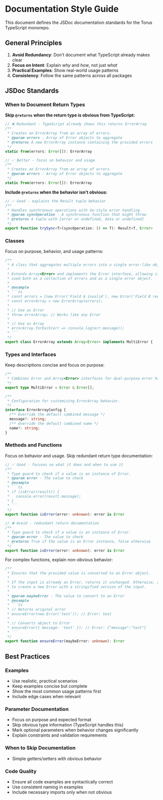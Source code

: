 # Documentation Style Guide

This document defines the JSDoc documentation standards for the Torus TypeScript monorepo.

## General Principles

1. **Avoid Redundancy**: Don't document what TypeScript already makes clear
2. **Focus on Intent**: Explain *why* and *how*, not just *what*
3. **Practical Examples**: Show real-world usage patterns
4. **Consistency**: Follow the same patterns across all packages

## JSDoc Standards

### When to Document Return Types

**Skip `@returns` when the return type is obvious from TypeScript:**

```ts
// ❌ Redundant - TypeScript already shows this returns ErrorArray
/**
 * Creates an ErrorArray from an array of errors.
 * @param errors - Array of Error objects to aggregate
 * @returns A new ErrorArray instance containing the provided errors
 */
static from(errors: Error[]): ErrorArray

// ✅ Better - focus on behavior and usage
/**
 * Creates an ErrorArray from an array of errors.
 * @param errors - Array of Error objects to aggregate
 */
static from(errors: Error[]): ErrorArray
```

**Include `@returns` when the behavior isn't obvious:**

```ts
// ✅ Good - explains the Result tuple behavior
/**
 * Handles synchronous operations with Go-style error handling.
 * @param syncOperation - A synchronous function that might throw
 * @returns A tuple with [error or undefined, data or undefined]
 */
export function trySync<T>(syncOperation: () => T): Result<T, Error>
```

### Classes

Focus on purpose, behavior, and usage patterns:

```ts
/**
 * A class that aggregates multiple errors into a single error-like object.
 * 
 * Extends Array<Error> and implements the Error interface, allowing it to be
 * used both as a collection of errors and as a single error object.
 * 
 * @example
 * ```ts
 * const errors = [new Error('Field A invalid'), new Error('Field B required')];
 * const errorArray = new ErrorArray(errors);
 * 
 * // Use as Error
 * throw errorArray; // Works like any Error
 * 
 * // Use as Array
 * errorArray.forEach(err => console.log(err.message));
 * ```
 */
export class ErrorArray extends Array<Error> implements MultiError {
```

### Types and Interfaces

Keep descriptions concise and focus on purpose:

```ts
/**
 * Combines Error and Array<Error> interfaces for dual-purpose error handling.
 */
export type MultiError = Error & Error[];

/**
 * Configuration for customizing ErrorArray behavior.
 */
interface ErrorArrayConfig {
  /** Override the default combined message */
  message?: string;
  /** Override the default combined name */  
  name?: string;
}
```

### Methods and Functions

Focus on behavior and usage. Skip redundant return type documentation:

```ts
// ✅ Good - focuses on what it does and when to use it
/**
 * Type guard to check if a value is an instance of Error.
 * @param error - The value to check
 * @example
 * ```ts
 * if (isError(result)) {
 *   console.error(result.message);
 * }
 * ```
 */
export function isError(error: unknown): error is Error

// ❌ Avoid - redundant return documentation
/**
 * Type guard to check if a value is an instance of Error.
 * @param error - The value to check
 * @returns True if the value is an Error instance, false otherwise
 */
export function isError(error: unknown): error is Error
```

For complex functions, explain non-obvious behavior:

```ts
/**
 * Ensures that the provided value is converted to an Error object.
 * 
 * If the input is already an Error, returns it unchanged. Otherwise, attempts
 * to create a new Error with a stringified version of the input.
 * 
 * @param maybeError - The value to convert to an Error
 * @example
 * ```ts
 * // Returns original error
 * ensureError(new Error('test')); // Error: test
 * 
 * // Converts object to Error  
 * ensureError({ message: 'test' }); // Error: {"message":"test"}
 * ```
 */
export function ensureError(maybeError: unknown): Error
```

## Best Practices

### Examples

- Use realistic, practical scenarios
- Keep examples concise but complete
- Show the most common usage patterns first
- Include edge cases when relevant

### Parameter Documentation

- Focus on purpose and expected format
- Skip obvious type information (TypeScript handles this)
- Mark optional parameters when behavior changes significantly
- Explain constraints and validation requirements

### When to Skip Documentation

- Simple getters/setters with obvious behavior

### Code Quality

- Ensure all code examples are syntactically correct
- Use consistent naming in examples
- Include necessary imports only when not obvious
